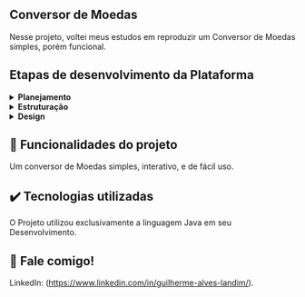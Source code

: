 ## Conversor de Moedas

Nesse projeto, voltei meus estudos em reproduzir um Conversor de Moedas simples, porém funcional.

## Etapas de desenvolvimento da Plataforma

<details>
 <summary><b>Planejamento</b></summary>
   Inicialmente, meu foco foi em desenvolver o projeto em sua versão Mobile.
</details>

<details>
  <summary><b>Estruturação</b></summary>
    A estruturação da Plataforma foi desenvolvida através do Android Studio, com as páginas XML e o código e classes desenvolvidas exclusivamente no App. Também me dediquei em fazer a integração das páginas, e tornar o App em um ambiente interativo.   
</details>

<details>
  <summary><b>Design</b></summary>
    Após a estruturação do código java, finalizei a Interface XML, posicionando Botões, Textos e Caixas de entrada com Infer Constrainsts.
</details>

## 🔨 Funcionalidades do projeto

Um conversor de Moedas simples, interativo, e de fácil uso.

## ✔️ Tecnologias utilizadas

O Projeto utilizou exclusivamente a linguagem Java em seu Desenvolvimento.

## 💭 Fale comigo!

LinkedIn: (https://www.linkedin.com/in/guilherme-alves-landim/).
